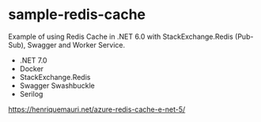 #  sample-redis-cache
Example of using Redis Cache in .NET 6.0 with StackExchange.Redis (Pub-Sub), Swagger and Worker Service.

- .NET 7.0
- Docker
- StackExchange.Redis
- Swagger Swashbuckle 
- Serilog

https://henriquemauri.net/azure-redis-cache-e-net-5/

